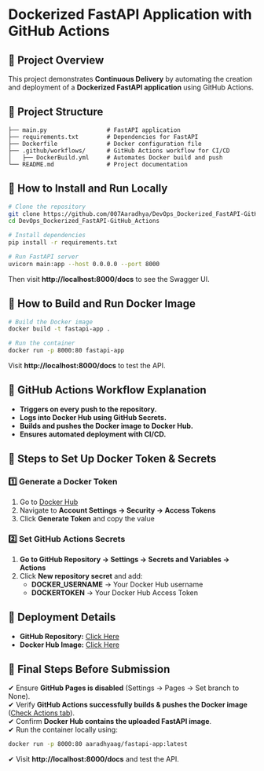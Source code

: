 # Dockerized FastAPI Application with GitHub Actions

## 📌 Project Overview
This project demonstrates **Continuous Delivery** by automating the creation and deployment of a **Dockerized FastAPI application** using GitHub Actions.

## 📂 Project Structure
```
├── main.py                 # FastAPI application
├── requirements.txt        # Dependencies for FastAPI
├── Dockerfile              # Docker configuration file
├── .github/workflows/      # GitHub Actions workflow for CI/CD
│   ├── DockerBuild.yml     # Automates Docker build and push
└── README.md               # Project documentation
```

## 🚀 How to Install and Run Locally
```sh
# Clone the repository
git clone https://github.com/007Aaradhya/DevOps_Dockerized_FastAPI-GitHub_Actions.git
cd DevOps_Dockerized_FastAPI-GitHub_Actions

# Install dependencies
pip install -r requirements.txt

# Run FastAPI server
uvicorn main:app --host 0.0.0.0 --port 8000
```
Then visit **http://localhost:8000/docs** to see the Swagger UI.

## 🐳 How to Build and Run Docker Image
```sh
# Build the Docker image
docker build -t fastapi-app .

# Run the container
docker run -p 8000:80 fastapi-app
```
Visit **http://localhost:8000/docs** to test the API.

## 🔄 GitHub Actions Workflow Explanation
- **Triggers on every push to the repository.**
- **Logs into Docker Hub using GitHub Secrets.**
- **Builds and pushes the Docker image to Docker Hub.**
- **Ensures automated deployment with CI/CD.**

## 🔑 Steps to Set Up Docker Token & Secrets
### 1️⃣ Generate a Docker Token
1. Go to [Docker Hub](https://hub.docker.com/)
2. Navigate to **Account Settings → Security → Access Tokens**
3. Click **Generate Token** and copy the value

### 2️⃣ Set GitHub Actions Secrets
1. **Go to GitHub Repository → Settings → Secrets and Variables → Actions**
2. Click **New repository secret** and add:
   - **DOCKER_USERNAME** → Your Docker Hub username
   - **DOCKERTOKEN** → Your Docker Hub Access Token

## 🔄 Deployment Details
- **GitHub Repository:** [Click Here](https://github.com/007Aaradhya/DevOps_Dockerized_FastAPI-GitHub_Actions)
- **Docker Hub Image:** [Click Here](https://hub.docker.com/r/aaradhyaag/fastapi-app)

## 🎯 Final Steps Before Submission
✔ Ensure **GitHub Pages is disabled** (Settings → Pages → Set branch to None).  
✔ Verify **GitHub Actions successfully builds & pushes the Docker image** ([Check Actions tab](https://github.com/007Aaradhya/DevOps_Dockerized_FastAPI-GitHub_Actions/actions)).  
✔ Confirm **Docker Hub contains the uploaded FastAPI image**.  
✔ Run the container locally using:
```sh
docker run -p 8000:80 aaradhyaag/fastapi-app:latest
```
✔ Visit **http://localhost:8000/docs** and test the API.
